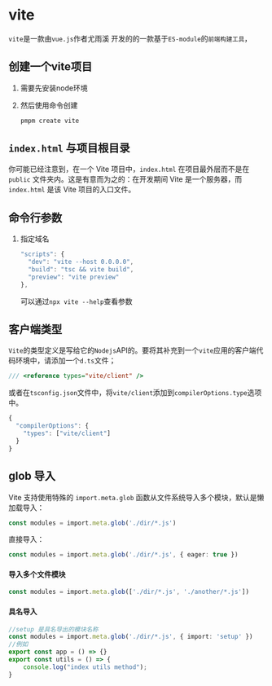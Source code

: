 # vite

`vite`是一款由`vue.js`作者尤雨溪 开发的的一款基于`ES-module`的`前端构建工具`，



## 创建一个vite项目

1. 需要先安装node环境

2. 然后使用命令创建

   ```typescript
   pmpm create vite
   ```



## `index.html` 与项目根目录

你可能已经注意到，在一个 Vite 项目中，`index.html` 在项目最外层而不是在 `public` 文件夹内。这是有意而为之的：在开发期间 Vite 是一个服务器，而 `index.html` 是该 Vite 项目的入口文件。



## 命令行参数

1. 指定域名

   ```typescript
   "scripts": {
     "dev": "vite --host 0.0.0.0",
     "build": "tsc && vite build",
     "preview": "vite preview"
   },
   ```

   可以通过`npx vite --help`查看参数




## 客户端类型

`Vite`的类型定义是写给它的`Nodejs`API的。要将其补充到一个`vite`应用的客户端代码环境中，请添加一个`d.ts`文件；

```typescript
/// <reference types="vite/client" />
```

或者在`tsconfig.json`文件中，将`vite/client`添加到`compilerOptions.type`选项中。

```ts
{
  "compilerOptions": {
    "types": ["vite/client"]
  }
}
```



## glob 导入

Vite 支持使用特殊的 `import.meta.glob` 函数从文件系统导入多个模块，默认是懒加载导入：

```ts
const modules = import.meta.glob('./dir/*.js')
```

直接导入：

```ts
const modules = import.meta.glob('./dir/*.js', { eager: true })
```

#### 导入多个文件模块

```ts
const modules = import.meta.glob(['./dir/*.js', './another/*.js'])
```

#### 具名导入

```ts
//setup 是具名导出的模块名称
const modules = import.meta.glob('./dir/*.js', { import: 'setup' })
//例如
export const app = () => {}
export const utils = () => {
    console.log("index utils method");
}
```

